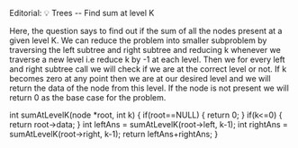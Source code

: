 Editorial: 💡 Trees -- Find sum at level K

Here, the question says to find out if the sum of all the nodes present at a given level K.
We can reduce the problem into smaller subproblem by traversing the left subtree and right subtree and reducing k whenever we traverse a new level i.e reduce k by -1 at each level. Then we for every left and right subtree call we will check if we are at the correct level or not.
If k becomes zero at any point then we are at our desired level and we will return the data of the node from this level.
If the node is not present we will return 0 as the base case for the problem.

int sumAtLevelK(node *root, int k) {
    if(root==NULL) {
        return 0;
    }
    if(k<=0) {
        return root->data;
    }
    int leftAns = sumAtLevelK(root->left, k-1);
    int rightAns = sumAtLevelK(root->right, k-1);
    return leftAns+rightAns;
}